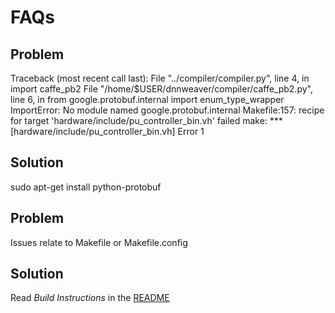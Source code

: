 # FAQs

## Problem
Traceback (most recent call last):
 File "../compiler/compiler.py", line 4, in <module>
   import caffe_pb2
 File "/home/$USER/dnnweaver/compiler/caffe_pb2.py", line 6, in <module>
   from google.protobuf.internal import enum_type_wrapper
ImportError: No module named google.protobuf.internal
Makefile:157: recipe for target 'hardware/include/pu_controller_bin.vh' failed
make: *** [hardware/include/pu_controller_bin.vh] Error 1

## Solution
sudo apt-get install python-protobuf

## Problem
Issues relate to Makefile or Makefile.config

## Solution
Read *Build Instructions* in the [README](https://bitbucket.org/hsharma35/dnnweaver.public/src)